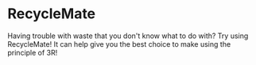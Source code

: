 # RecycleMate
Having trouble with waste that you don't know what to do with? Try using RecycleMate! It can help give you the best choice to make using the principle of 3R!
